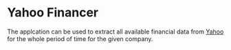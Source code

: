 # Yahoo Financer

The applcation can be used to extract all available financial data from [Yahoo](https://finance.yahoo.com/) for the whole period of time for the given company.